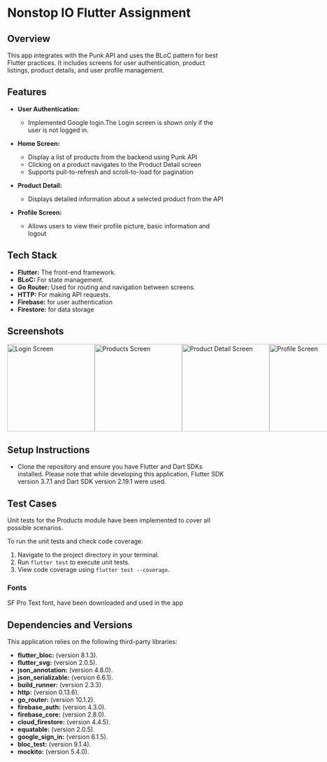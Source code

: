 # Nonstop IO Flutter Assignment

## Overview

This app integrates with the Punk API and uses the BLoC pattern for best Flutter practices. It includes screens for user authentication, product listings, product details, and user profile management.

## Features

- **User Authentication:**
   - Implemented Google login.The Login screen is shown only if the user is not logged in.

- **Home Screen:**
  - Display a list of products from the backend using Punk API
  - Clicking on a product navigates to the Product Detail screen
  - Supports pull-to-refresh and scroll-to-load for pagination

- **Product Detail:**
   - Displays detailed information about a selected product from the API

- **Profile Screen:**
   - Allows users to view their profile picture, basic information and logout

## Tech Stack

- **Flutter:** The front-end framework.
- **BLoC:** For state management.
- **Go Router:** Used for routing and navigation between screens.
- **HTTP:** For making API requests.
- **Firebase:** for user authentication
- **Firestore:** for data storage

## Screenshots

<div style="display: flex; justify-content: space-between;">
    <img src="https://github.com/lohith-hg/nonstopio_assignment/assets/83159677/85550092-365c-4da2-a817-823c9990d8d0" alt="Login Screen" width="200" />
    <img src="https://github.com/lohith-hg/nonstopio_assignment/assets/83159677/21642e04-5f33-439d-86f1-eaf1b1a818c3" alt="Products Screen" width="200" />
    <img src="https://github.com/lohith-hg/nonstopio_assignment/assets/83159677/e30cd449-fecb-4c12-9cef-94573ee71935" alt="Product Detail Screen" width="200" />
    <img src="https://github.com/lohith-hg/nonstopio_assignment/assets/83159677/3f875d40-eec0-4cd7-9a2e-336eca4506ca" alt="Profile Screen" width="200" />
</div>

## Setup Instructions

- Clone the repository and ensure you have Flutter and Dart SDKs installed. Please note that while developing this application, Flutter SDK version 3.7.1 and Dart SDK version 2.19.1 were used.


## Test Cases

Unit tests for the Products module have been implemented to cover all possible scenarios.

To run the unit tests and check code coverage:

1. Navigate to the project directory in your terminal.
2. Run `flutter test` to execute unit tests.
3. View code coverage using `flutter test --coverage`.

### Fonts

SF Pro Text font, have been downloaded and used in the app

## Dependencies and Versions

This application relies on the following third-party libraries:

- **flutter_bloc:** (version 8.1.3).
- **flutter_svg:**  (version 2.0.5).
- **json_annotation:** (version 4.8.0).
- **json_serializable:** (version 6.6.1).
- **build_runner:** (version 2.3.3).
- **http:** (version 0.13.6).
- **go_router:** (version 10.1.2).
- **firebase_auth:** (version 4.3.0).
- **firebase_core:** (version 2.8.0).
- **cloud_firestore:** (version 4.4.5).
- **equatable:** (version 2.0.5).
- **google_sign_in:** (version 6.1.5).
- **bloc_test:** (version 9.1.4).
- **mockito:** (version 5.4.0).
